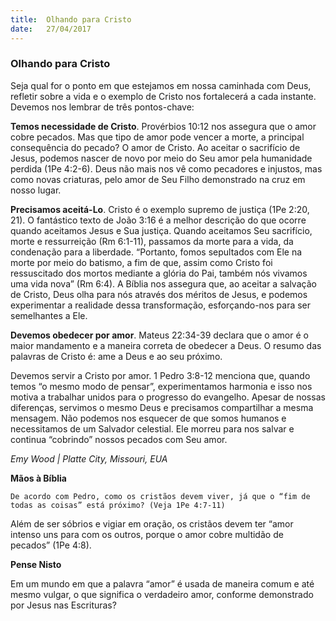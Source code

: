 ```yaml
---
title:  Olhando para Cristo
date:   27/04/2017
---
```


### Olhando para Cristo

Seja qual for o ponto em que estejamos em nossa caminhada com Deus, refletir sobre a vida e o exemplo de Cristo nos fortalecerá a cada instante. Devemos nos lembrar de três pontos-chave:

**Temos necessidade de Cristo**. Provérbios 10:12 nos assegura que o amor cobre pecados. Mas que tipo de amor pode vencer a morte, a principal consequência do pecado? O amor de Cristo. Ao aceitar o sacrifício de Jesus, podemos nascer de novo por meio do Seu amor pela humanidade perdida (1Pe 4:2-6). Deus não mais nos vê como pecadores e injustos, mas como novas criaturas, pelo amor de Seu Filho demonstrado na cruz em nosso lugar.

**Precisamos aceitá-Lo**. Cristo é o exemplo supremo de justiça (1Pe 2:20, 21). O fantástico texto de João 3:16 é a melhor descrição do que ocorre quando aceitamos Jesus e Sua justiça. Quando aceitamos Seu sacrifício, morte e ressurreição (Rm 6:1-11), passamos da morte para a vida, da condenação para a liberdade. “Portanto, fomos sepultados com Ele na morte por meio do batismo, a fim de que, assim como Cristo foi ressuscitado dos mortos mediante a glória do Pai, também nós vivamos uma vida nova” (Rm 6:4). A Bíblia nos assegura que, ao aceitar a salvação de Cristo, Deus olha para nós através dos méritos de Jesus, e podemos experimentar a realidade dessa transformação, esforçando-nos para ser semelhantes a Ele.

**Devemos obedecer por amor**. Mateus 22:34-39 declara que o amor é o maior mandamento e a maneira correta de obedecer a Deus. O resumo das palavras de Cristo é: ame a Deus e ao seu próximo.

Devemos servir a Cristo por amor. 1 Pedro 3:8-12 menciona que, quando temos “o mesmo modo de pensar”, experimentamos harmonia e isso nos motiva a trabalhar unidos para o progresso do evangelho. Apesar de nossas diferenças, servimos o mesmo Deus e precisamos compartilhar a mesma mensagem. Não podemos nos esquecer de que somos humanos e necessitamos de um Salvador celestial. Ele morreu para nos salvar e continua “cobrindo” nossos pecados com Seu amor.

_Emy Wood | Platte City, Missouri, EUA_

**Mãos à Bíblia**

`De acordo com Pedro, como os cristãos devem viver, já que o “fim de todas as coisas” está próximo? (Veja 1Pe 4:7-11)`

Além de ser sóbrios e vigiar em oração, os cristãos devem ter “amor intenso uns para com os outros, porque o amor cobre multidão de pecados” (1Pe 4:8).

**Pense Nisto**

Em um mundo em que a palavra “amor” é usada de maneira comum e até mesmo vulgar, o que significa o verdadeiro amor, conforme demonstrado por Jesus nas Escrituras?